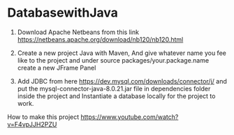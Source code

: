 # DatabasewithJava

1. Download Apache Netbeans from this link https://netbeans.apache.org/download/nb120/nb120.html

2. Create a new project Java with Maven, And give whatever name you fee like to the project and under source packages/your.package.name create a new JFrame Panel

2. Add JDBC from here https://dev.mysql.com/downloads/connector/j/ and put the mysql-connector-java-8.0.21.jar file in dependencies folder inside the project and Instantiate a database locally for the project to work.




How to make this project
https://www.youtube.com/watch?v=F4vpJJH2PZU
